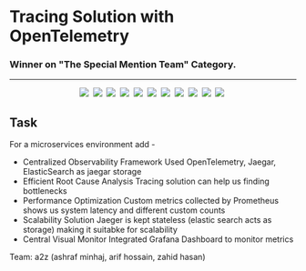 # Tracing Solution with OpenTelemetry

### Winner on "The Special Mention Team" Category. 

-----------

<div align="center">

![](https://img.shields.io/badge/OpenTelemetry--white?style=plastic&logo=opentelemetry)&nbsp;
![](https://img.shields.io/badge/Jaeger--blue?style=plastic&logo=jaeger)&nbsp;
![](https://img.shields.io/badge/Elasticsearch-7.10.2-white?style=plastic&logo=elasticsearch)&nbsp;
![](https://img.shields.io/badge/Prometheus--red?style=plastic&logo=prometheus)&nbsp;
![](https://img.shields.io/badge/Grafana--orange?style=plastic&logo=grafana)&nbsp;
![](https://img.shields.io/badge/Rabbitmq-3%20management-orange?style=plastic&logo=rabbitmq)&nbsp;
![](https://img.shields.io/badge/Redis--red?style=plastic&logo=redis)&nbsp;
![](https://img.shields.io/badge/MongoDb--green?style=plastic&logo=mongodb)&nbsp;
![](https://img.shields.io/badge/Postgresql--blue?style=plastic&logo=postgresql)&nbsp;
![](https://img.shields.io/badge/Docker--blue?style=plastic&logo=Docker)&nbsp;
![](https://img.shields.io/badge/Python-Version%203.10-yellow?style=plastic&logo=python)&nbsp;

</div>


## Task
For a microservices environment add -
* Centralized Observability Framework
  Used OpenTelemetry, Jaegar, ElasticSearch as jaegar storage
* Efficient Root Cause Analysis
  Tracing solution can help us finding bottlenecks
* Performance Optimization
  Custom metrics collected by Prometheus shows us system latency and different custom counts
* Scalability Solution
  Jaeger is kept stateless (elastic search acts as storage) making it suitabke for scalability
* Central Visual Monitor
  Integrated Grafana Dashboard to monitor metrics

Team: a2z (ashraf minhaj, arif hossain, zahid hasan)